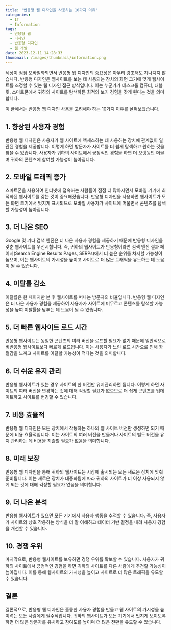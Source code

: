 ```yaml
---
title: '반응형 웹 디자인을 사용하는 10가지 이유'
categories:
  - IT
  - Information
tags:
  - 반응형 웹
  - 디자인
  - 반응형 디자인
  - 웹 개발
date: 2023-12-11 14:28:33
thumbnail: /images/thumbnail/information.png
---
```


세상이 점점 모바일화되면서 반응형 웹 디자인의 중요성은 아무리 강조해도 지나치지 않습니다. 반응형 디자인은 웹사이트를 보는 데 사용되는 장치의 화면 크기에 맞게 웹사이트를 조정할 수 있는 웹 디자인 접근 방식입니다. 이는 누군가가 데스크톱 컴퓨터, 태블릿, 스마트폰에서 귀하의 사이트를 탐색하든 최적의 보기 경험을 갖게 된다는 것을 의미합니다.

이 글에서는 반응형 웹 디자인 사용을 고려해야 하는 10가지 이유를 살펴보겠습니다.

## 1. 향상된 사용자 경험

반응형 웹 디자인은 사용자가 웹 사이트에 액세스하는 데 사용하는 장치에 관계없이 일관된 경험을 제공합니다. 이렇게 하면 방문자가 사이트를 더 쉽게 탐색하고 원하는 것을 찾을 수 있습니다. 사용자가 귀하의 사이트에서 긍정적인 경험을 하면 더 오랫동안 머물며 귀하의 콘텐츠에 참여할 가능성이 높아집니다.

## 2. 모바일 트래픽 증가

스마트폰을 사용하여 인터넷에 접속하는 사람들이 점점 더 많아지면서 모바일 기기에 최적화된 웹사이트를 갖는 것이 중요해졌습니다. 반응형 디자인을 사용하면 웹사이트가 모든 화면 크기에서 멋지게 표시되므로 모바일 사용자가 사이트에 머물면서 콘텐츠를 탐색할 가능성이 높아집니다.

## 3. 더 나은 SEO

Google 및 기타 검색 엔진은 더 나은 사용자 경험을 제공하기 때문에 반응형 디자인을 갖춘 웹사이트를 우선시합니다. 즉, 귀하의 웹사이트가 반응형이라면 검색 엔진 결과 페이지(Search Engine Results Pages, SERPs)에서 더 높은 순위를 차지할 가능성이 높으며, 이는 웹사이트의 가시성을 높이고 사이트로 더 많은 트래픽을 유도하는 데 도움이 될 수 있습니다.

## 4. 이탈률 감소

이탈률은 한 페이지만 본 후 웹사이트를 떠나는 방문자의 비율입니다. 반응형 웹 디자인은 더 나은 사용자 경험을 제공하여 사용자가 사이트에 머무르고 콘텐츠를 탐색할 가능성을 높여 이탈률을 낮추는 데 도움이 될 수 있습니다.

## 5. 더 빠른 웹사이트 로드 시간

반응형 웹사이트는 동일한 콘텐츠의 여러 버전을 로드할 필요가 없기 때문에 일반적으로 비반응형 웹사이트보다 빠르게 로드됩니다. 이는 사용자가 느린 로드 시간으로 인해 좌절감을 느끼고 사이트를 이탈할 가능성이 적다는 것을 의미합니다.

## 6. 더 쉬운 유지 관리

반응형 웹사이트가 있는 경우 사이트의 한 버전만 유지관리하면 됩니다. 이렇게 하면 사이트의 여러 버전을 변경하는 것에 대해 걱정할 필요가 없으므로 더 쉽게 콘텐츠를 업데이트하고 사이트를 변경할 수 있습니다.

## 7. 비용 효율적

반응형 웹 디자인은 모든 장치에서 작동하는 하나의 웹 사이트 버전만 생성하면 되기 때문에 비용 효율적입니다. 이는 사이트의 여러 버전을 만들거나 사이트의 별도 버전을 유지 관리하는 데 비용을 지출할 필요가 없음을 의미합니다.

## 8. 미래 보장

반응형 웹 디자인을 통해 귀하의 웹사이트는 시장에 출시되는 모든 새로운 장치에 맞춰 준비됩니다. 이는 새로운 장치가 대중화됨에 따라 귀하의 사이트가 더 이상 사용되지 않게 되는 것에 대해 걱정할 필요가 없음을 의미합니다.

## 9. 더 나은 분석

반응형 웹사이트가 있으면 모든 기기에서 사용자 행동을 추적할 수 있습니다. 즉, 사용자가 사이트와 상호 작용하는 방식을 더 잘 이해하고 데이터 기반 결정을 내려 사용자 경험을 개선할 수 있습니다.

## 10. 경쟁 우위

마지막으로, 반응형 웹사이트를 보유하면 경쟁 우위를 확보할 수 있습니다. 사용자가 귀하의 사이트에서 긍정적인 경험을 하면 귀하의 사이트를 다른 사람에게 추천할 가능성이 높아집니다. 이를 통해 웹사이트의 가시성을 높이고 사이트로 더 많은 트래픽을 유도할 수 있습니다.

## 결론

결론적으로, 반응형 웹 디자인은 훌륭한 사용자 경험을 만들고 웹 사이트의 가시성을 높이려는 모든 사람에게 필수적입니다. 귀하의 웹사이트가 모든 기기에서 멋지게 보이도록 하면 더 많은 방문자를 유치하고 참여도를 높이며 더 많은 전환을 유도할 수 있습니다.
